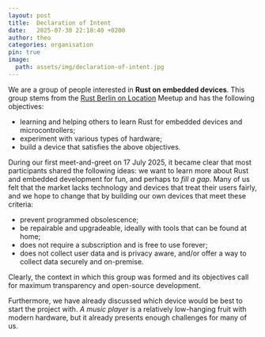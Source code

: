 ```yaml
---
layout: post
title:  Declaration of Intent
date:   2025-07-30 22:10:40 +0200
author: theo
categories: organisation
pin: true
image:
  path: assets/img/declaration-of-intent.jpg
---
```


We are a group of people interested in **Rust on embedded devices**. This group stems from the [Rust Berlin on Location](https://berline.rs/) Meetup and has the following objectives:

- learning and helping others to learn Rust for embedded devices and microcontrollers;
- experiment with various types of hardware;
- build a device that satisfies the above objectives.

During our first meet-and-greet on 17 July 2025, it became clear that most participants shared the following ideas: we want to learn more about Rust and embedded development for fun, and perhaps to _fill a gap_. Many of us felt that the market lacks technology and devices that treat their users fairly, and we hope to change that by building our own devices that meet these criteria:

- prevent programmed obsolescence;
- be repairable and upgradeable, ideally with tools that can be found at home;
- does not require a subscription and is free to use forever;
- does not collect user data and is privacy aware, and/or offer a way to collect data securely and on-premise.

Clearly, the context in which this group was formed and its objectives call for maximum transparency and open-source development.

Furthermore, we have already discussed which device would be best to start the project with. _A music player_ is a relatively low-hanging fruit with modern hardware, but it already presents enough challenges for many of us.
